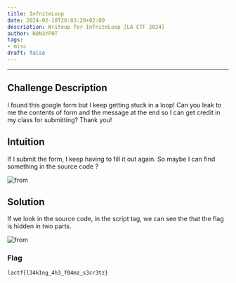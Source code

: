 ```yaml
---
title: InfniteLoop
date: 2024-02-18T20:03:20+02:00
description: Writeup for InfniteLoop [LA CTF 2024]
author: H0N3YP0T
tags:
- misc
draft: false
---
```

___

## Challenge Description

I found this google form but I keep getting stuck in a loop! Can you leak to me the contents of form and the message at the end so I can get credit in my class for submitting? Thank you!


## Intuition

If I submit the form, I keep having to fill it out again. So maybe I can find something in the source code ?

![from](/images/lactf_2024/form.png)

## Solution

If we look in the source code, in the script tag, we can see the that the flag is hidden in two parts.

![from](/images/lactf_2024/form2.png)

### Flag

`lactf{l34k1ng_4h3_f04mz_s3cr3tz}`

